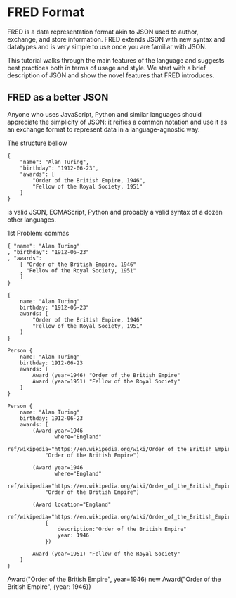 # FRED Format

FRED is a data representation format akin to JSON used to author, exchange,
and store information. FRED extends JSON with new syntax and datatypes and is
very simple to use once you are familiar with JSON.

This tutorial walks through the main features of the language and suggests best
practices both in terms of usage and style. We start with a brief description
of JSON and show the novel features that FRED introduces.


## FRED as a better JSON

Anyone who uses JavaScript, Python and similar languages should appreciate the
simplicity of JSON: it reifies a common notation and use it as
an exchange format to represent data in a language-agnostic way.

The structure bellow

```
{
    "name": "Alan Turing",
    "birthday": "1912-06-23",
    "awards": [
        "Order of the British Empire, 1946",
        "Fellow of the Royal Society, 1951"
    ]
}
```

is valid JSON, ECMAScript, Python and probably a valid syntax of a dozen other
languages.


1st Problem: commas

```
{ "name": "Alan Turing"
, "birthday": "1912-06-23"
, "awards":
    [ "Order of the British Empire, 1946"
    , "Fellow of the Royal Society, 1951"
    ]
}
```


```
{
    name: "Alan Turing"
    birthday: "1912-06-23"
    awards: [
        "Order of the British Empire, 1946"
        "Fellow of the Royal Society, 1951"
    ]
}
```

```
Person {
    name: "Alan Turing"
    birthday: 1912-06-23
    awards: [
        Award (year=1946) "Order of the British Empire"
        Award (year=1951) "Fellow of the Royal Society"
    ]
}
```

```
Person {
    name: "Alan Turing"
    birthday: 1912-06-23
    awards: [
        (Award year=1946
               where="England"
               ref/wikipedia="https://en.wikipedia.org/wiki/Order_of_the_British_Empire"
            "Order of the British Empire")

        (Award year=1946
               where="England"
               ref/wikipedia="https://en.wikipedia.org/wiki/Order_of_the_British_Empire"
            "Order of the British Empire")

        (Award location="England"
               ref/wikipedia="https://en.wikipedia.org/wiki/Order_of_the_British_Empire"
            {
                description:"Order of the British Empire"
                year: 1946
            })

        Award (year=1951) "Fellow of the Royal Society"
    ]
}
```




Award("Order of the British Empire", year=1946)
new Award("Order of the British Empire", {year: 1946})



